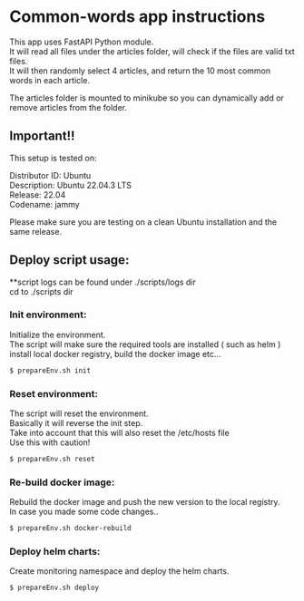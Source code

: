 # Common-words app instructions
This app uses FastAPI Python module.  
It will read all files under the articles folder,  will check if the files are valid txt files.  
It will then randomly select 4 articles, and return the 10 most common words in each article.  

The articles folder is mounted to minikube so you can dynamically add or remove articles from the folder.

## Important!!
This setup is tested on:  

Distributor ID:	Ubuntu  
Description:	Ubuntu 22.04.3 LTS  
Release:	22.04  
Codename:	jammy  

Please make sure you are testing on a clean Ubuntu installation and the same release.

## Deploy script usage:
**script logs can be found under ./scripts/logs dir  
cd to ./scripts dir

### Init environment:
Initialize the environment.  
The script will make sure the required tools are installed ( such as helm )  
install local docker registry, build the docker image etc...
```bash
$ prepareEnv.sh init
```

### Reset environment:
The script will reset the environment.  
Basically it will reverse the init step.  
Take into account that this will also reset the /etc/hosts file  
Use this with caution!
```bash
$ prepareEnv.sh reset
```

### Re-build docker image:
Rebuild the docker image and push the new version to the local registry.  
In case you made some code changes..
```bash
$ prepareEnv.sh docker-rebuild
```

### Deploy helm charts:
Create monitoring namespace and deploy the helm charts.
```bash
$ prepareEnv.sh deploy
```



